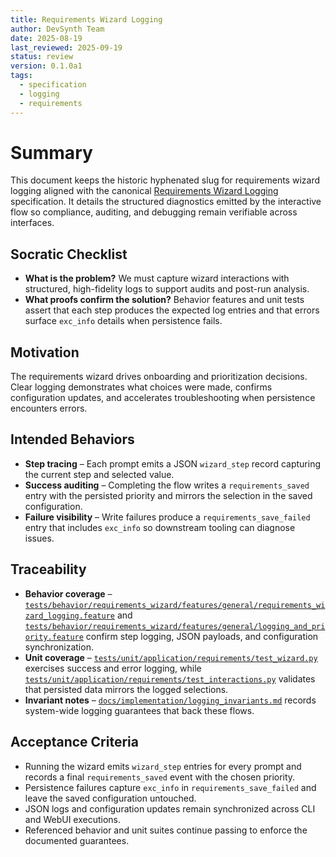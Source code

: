 ```yaml
---
title: Requirements Wizard Logging
author: DevSynth Team
date: 2025-08-19
last_reviewed: 2025-09-19
status: review
version: 0.1.0a1
tags:
  - specification
  - logging
  - requirements
---
```


# Summary

This document keeps the historic hyphenated slug for requirements wizard
logging aligned with the canonical
[Requirements Wizard Logging](requirements_wizard_logging.md) specification.
It details the structured diagnostics emitted by the interactive flow so
compliance, auditing, and debugging remain verifiable across interfaces.

## Socratic Checklist

- **What is the problem?** We must capture wizard interactions with
  structured, high-fidelity logs to support audits and post-run analysis.
- **What proofs confirm the solution?** Behavior features and unit tests
  assert that each step produces the expected log entries and that errors
  surface `exc_info` details when persistence fails.

## Motivation

The requirements wizard drives onboarding and prioritization decisions.
Clear logging demonstrates what choices were made, confirms configuration
updates, and accelerates troubleshooting when persistence encounters
errors.

## Intended Behaviors

- **Step tracing** – Each prompt emits a JSON `wizard_step` record capturing
  the current step and selected value.
- **Success auditing** – Completing the flow writes a `requirements_saved`
  entry with the persisted priority and mirrors the selection in the saved
  configuration.
- **Failure visibility** – Write failures produce a `requirements_save_failed`
  entry that includes `exc_info` so downstream tooling can diagnose issues.

## Traceability

- **Behavior coverage** –
  [`tests/behavior/requirements_wizard/features/general/requirements_wizard_logging.feature`](../../tests/behavior/requirements_wizard/features/general/requirements_wizard_logging.feature)
  and [`tests/behavior/requirements_wizard/features/general/logging_and_priority.feature`](../../tests/behavior/requirements_wizard/features/general/logging_and_priority.feature)
  confirm step logging, JSON payloads, and configuration synchronization.
- **Unit coverage** –
  [`tests/unit/application/requirements/test_wizard.py`](../../tests/unit/application/requirements/test_wizard.py)
  exercises success and error logging, while
  [`tests/unit/application/requirements/test_interactions.py`](../../tests/unit/application/requirements/test_interactions.py)
  validates that persisted data mirrors the logged selections.
- **Invariant notes** – [`docs/implementation/logging_invariants.md`](../implementation/logging_invariants.md)
  records system-wide logging guarantees that back these flows.

## Acceptance Criteria

- Running the wizard emits `wizard_step` entries for every prompt and records
  a final `requirements_saved` event with the chosen priority.
- Persistence failures capture `exc_info` in `requirements_save_failed` and
  leave the saved configuration untouched.
- JSON logs and configuration updates remain synchronized across CLI and
  WebUI executions.
- Referenced behavior and unit suites continue passing to enforce the
  documented guarantees.
